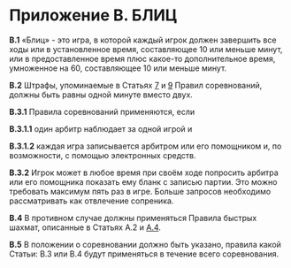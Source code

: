 Приложение В. БЛИЦ
==================

**В.1** «Блиц» - это игра, в которой каждый игрок должен завершить все ходы или в установленное время, составляющее 10 или меньше минут, или в предоставленное время плюс какое-то дополнительное время, умноженное на 60, составляющее 10 или меньше минут.

**В.2** Штрафы, упоминаемые в Статьях [7](./article7) и [9](./article9) Правил соревнований, должны быть равны одной минуте вместо двух.

**В.3.1** Правила соревнований применяются, если

**В.3.1.1** один арбитр наблюдает за одной игрой и

**В.3.1.2** каждая игра записывается арбитром или его помощником и, по возможности, с помощью электронных средств.

**В.3.2** Игрок может в любое время при своём ходе попросить арбитра или его помощника показать ему бланк с записью партии. Это можно требовать максимум пять раз в игре. Больше запросов необходимо рассматривать как отвлечение сопреника.

**В.4** В противном случае должны применяться Правила быстрых шахмат, описанные в Статьях А.2 и [A.4](./applicationa#А.4).

**B.5** В положении о соревновании должно быть указано, правила какой Статьи: B.3 или B.4 будут применяться в течение всего соревнования.